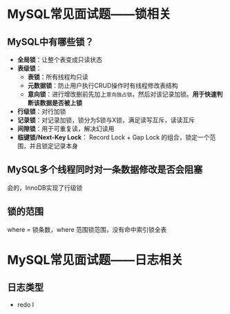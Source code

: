 # MySQL常见面试题——锁相关

## MySQL中有哪些锁？

- **全局锁**：让整个表变成只读状态
- **表级锁**：
	- **表锁**：所有线程均只读
	- **元数据锁**：防止用户执行CRUD操作时有线程修改表结构
	- **意向锁**：进行增改删前先加上`意向独占锁`，然后对该记录加锁。**用于快速判断该数据是否被上锁**
- **行级锁**：对行加锁
- **记录锁**：对记录加锁，锁分为S锁与X锁，满足读写互斥，读读互斥
- **间隙锁**：用于可重复读，解决幻读用
- **临键锁/Next-Key Lock**： Record Lock + Gap Lock 的组合，锁定一个范围，并且锁定记录本身

## MySQL多个线程同时对一条数据修改是否会阻塞

会的，InnoDB实现了行级锁

## 锁的范围

where = 锁条数，where 范围锁范围，没有命中索引锁全表

# MySQL常见面试题——日志相关

## 日志类型

- redo l